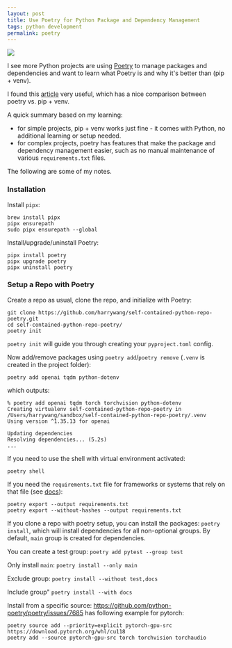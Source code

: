 ```yaml
---
layout: post
title: Use Poetry for Python Package and Dependency Management
tags: python development
permalink: poetry
---
```


<img class="mx-auto" src="https://github.com/user-attachments/assets/b7173682-8747-4b13-9194-92c6fb6dee5a">

I see more Python projects are using [Poetry](https://python-poetry.org/) to manage packages and dependencies and want to learn what Poetry is and why it's better than (pip + venv). 

I found this [article](https://medium.com/@pdx.lucasm/python-poetry-f8cbab0eef94) very useful, which has a nice comparison between poetry vs. pip + venv.

A quick summary based on my learning: 

- for simple projects, pip + venv works just fine - it comes with Python, no additional learning or setup needed.
- for complex projects, poetry has features that make the package and dependency management easier, such as no manual maintenance of various `requirements.txt` files. 

The following are some of my notes. 

### Installation


Install `pipx`:

```
brew install pipx
pipx ensurepath
sudo pipx ensurepath --global
```

Install/upgrade/uninstall Poetry:

```
pipx install poetry
pipx upgrade poetry
pipx uninstall poetry
```

### Setup a Repo with Poetry

Create a repo as usual, clone the repo, and initialize with Poetry:

```
git clone https://github.com/harrywang/self-contained-python-repo-poetry.git
cd self-contained-python-repo-poetry/
poetry init
```

`poetry init` will guide you through creating your `pyproject.toml` config.


Now add/remove packages using `poetry add`/`poetry remove` (`.venv` is created in the project folder):

```
poetry add openai tqdm python-dotenv
```

which outputs:

```
% poetry add openai tqdm torch torchvision python-dotenv
Creating virtualenv self-contained-python-repo-poetry in /Users/harrywang/sandbox/self-contained-python-repo-poetry/.venv
Using version ^1.35.13 for openai

Updating dependencies
Resolving dependencies... (5.2s)
...

```

If you need to use the shell with virtual environment activated:

```
poetry shell
```

If you need the `requirements.txt` file for frameworks or systems that rely on that file (see [docs](https://python-poetry.org/docs/cli/#export)):

```
poetry export --output requirements.txt
poetry export --without-hashes --output requirements.txt
```

If you clone a repo with poetry setup, you can install the packages: `poetry install`, which will install dependencies for all non-optional groups. By default, `main` group is created for dependencies. 

You can create a test group: `poetry add pytest --group test`

Only install `main`: `poetry install --only main`

Exclude group: `poetry install --without test,docs`

Include group" `poetry install --with docs`

Install from a specific source: https://github.com/python-poetry/poetry/issues/7685 has following example for pytorch:

```
poetry source add --priority=explicit pytorch-gpu-src https://download.pytorch.org/whl/cu118
poetry add --source pytorch-gpu-src torch torchvision torchaudio
```



